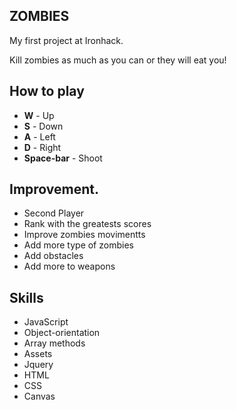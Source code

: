 
## ZOMBIES

My first project at Ironhack.

Kill zombies as much as you can or they will eat you!

## How to play

 + **W** - Up
 + **S** - Down
 + **A** - Left
 + **D** - Right
 + **Space-bar** - Shoot

## Improvement.

+ Second Player
+ Rank with the greatests scores
+ Improve zombies movimentts
+ Add more type of zombies
+ Add obstacles
+ Add more to weapons

## Skills

+ JavaScript
+ Object-orientation
+ Array methods
+ Assets
+ Jquery
+ HTML
+ CSS
+ Canvas
